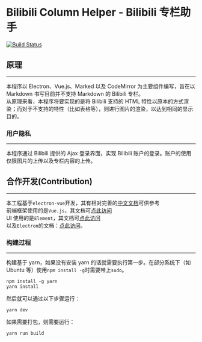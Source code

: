 # Bilibili Column Helper - Bilibili 专栏助手

[![Build Status](https://travis-ci.org/Yesterday17/Bilibili-Column-Helper.svg?branch=master)](https://travis-ci.org/Yesterday17/Bilibili-Column-Helper)

## 原理

---

本程序以 Electron、Vue.js、Marked 以及 CodeMirror 为主要组件编写，旨在以 Markdown 书写目前并不支持 Markdown 的 Bilibili 专栏。  
从原理来看，本程序将要实现的是将 Bilibili 支持的 HTML 特性以原本的方式渲染；而对于不支持的特性（比如表格等），则进行图片的渲染，以达到相同的显示目的。

### 用户隐私

---

本程序通过 Bilibili 提供的 Ajax 登录界面，实现 Bilibili 账户的登录。账户的使用仅限图片的上传以及专栏内容的上传。

## 合作开发(Contribution)

---

本工程基于`electron-vue`开发，其有相对完善的[中文文档](https://simulatedgreg.gitbooks.io/electron-vue/content/cn/)可供参考  
前端框架使用的是`Vue.js`，其文档可[点此访问](https://cn.vuejs.org/)  
UI 使用的是`Element`，其文档可[点此访问](http://element-cn.eleme.io)  
以及`Electron`的文档：[点此访问](https://electronjs.org/)。

### 构建过程

---

构建基于 yarn，如果没有安装 yarn 的话就需要执行第一步。在部分系统下（如 Ubuntu 等）使用`npm install -g`时需要带上`sudo`。

```
npm install -g yarn
yarn install
```

然后就可以通过以下步骤运行：

```
yarn dev
```

如果需要打包，则需要运行：

```
yarn run build
```
